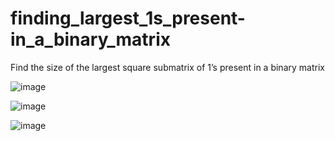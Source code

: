 # finding_largest_1s_present-in_a_binary_matrix
Find the size of the largest square submatrix of 1’s present in a binary matrix

![image](https://user-images.githubusercontent.com/28819294/115316235-519b7c00-a1bc-11eb-94ea-5e65073159a4.png)

![image](https://user-images.githubusercontent.com/28819294/115316257-5e1fd480-a1bc-11eb-928b-fc13fee1366b.png)

![image](https://user-images.githubusercontent.com/28819294/115316286-69730000-a1bc-11eb-9424-a1e194048e33.png)
